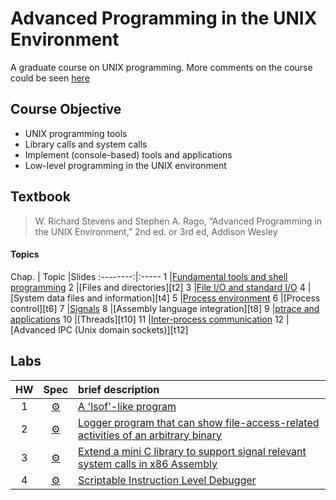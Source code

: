 # Advanced Programming in the UNIX Environment

A graduate course on UNIX programming. More comments on the course could be seen [here](https://github.com/hankshyu/NYCU-Course/blob/main/Courses/semester%206/高等UNIX程式設計.md)

## Course Objective
- UNIX programming tools
- Library calls and system calls
- Implement (console-based) tools and applications
- Low-level programming in the UNIX environment

## Textbook
> W. Richard Stevens and Stephen A. Rago, “Advanced Programming in the UNIX Environment,” 2nd ed. or 3rd ed, Addison Wesley
#### Topics

Chap. | Topic |Slides
:--------:|:-----
1 |[Fundamental tools and shell programming][t1]
2 |[Files and directories][t2]
3 |[File I/O and standard I/O][t3]
4 |[System data files and information][t4]
5 |[Process environment][t5]
6 |[Process control][t6]
7 |[Signals][t7]
8 |[Assembly language integration][t8]
9 |[ptrace and applications][t9]
10 |[Threads][t10]
11 |[Inter-process communication][t11]
12 |[Advanced IPC (Unix domain sockets)][t12]

[t1]:
[t2]:
[t3]:
[t4]:
[t5]:
[t6]:
[t7]:
[t8]:
[t9]:
[t10]:
[t11]:
[t12]:

## Labs 
HW | Spec |brief description
:---:|:-----:|:-----
1|[⚙️][s1]|[A 'lsof'-like program][l1]
2|[⚙️][s2]|[Logger program that can show file-access-related activities of an arbitrary binary][l2]
3|[⚙️][s3]|[Extend a mini C library to support signal relevant system calls in x86 Assembly][l3]
4|[⚙️][s4]|[Scriptable Instruction Level Debugger][l4]


[s1]:https://github.com/hankshyu/Advanced-Programming-in-the-UNIX-Environment/blob/main/HW1/unix_hw1.pdf
[s2]:https://github.com/hankshyu/Advanced-Programming-in-the-UNIX-Environment/blob/main/HW2/unix_hw2.pdf
[s3]:https://github.com/hankshyu/Advanced-Programming-in-the-UNIX-Environment/blob/main/HW3/unix_hw3.pdf
[s4]:https://github.com/hankshyu/Advanced-Programming-in-the-UNIX-Environment/blob/main/HW4/unix_hw4.pdf


[l1]:https://github.com/hankshyu/Advanced-Programming-in-the-UNIX-Environment/tree/main/HW1
[l2]:https://github.com/hankshyu/Advanced-Programming-in-the-UNIX-Environment/tree/main/HW2
[l3]:https://github.com/hankshyu/Advanced-Programming-in-the-UNIX-Environment/tree/main/HW3
[l4]:https://github.com/hankshyu/Advanced-Programming-in-the-UNIX-Environment/tree/main/HW4
